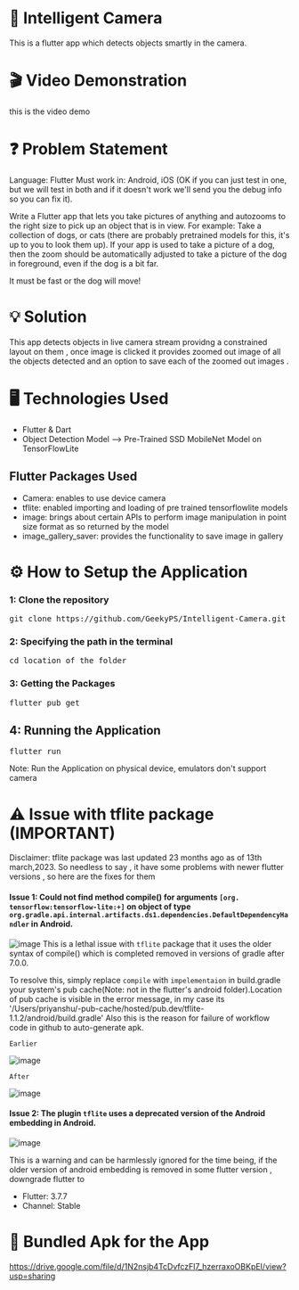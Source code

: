# :camera_flash: Intelligent Camera
This is a flutter app which detects objects smartly in the camera.


# :clapper: Video Demonstration
this is the video demo




# :question: Problem Statement
Language: Flutter Must work in: Android, iOS (OK if you can just test in one, but we will test in both and if it doesn't work we'll send you the debug info so you can fix it).

Write a Flutter app that lets you take pictures of anything and autozooms to the right size to pick up an object that is in view. For example: Take a collection of dogs, or cats (there are probably pretrained models for this, it's up to you to look them up). If your app is used to take a picture of a dog, then the zoom should be automatically adjusted to take a picture of the dog in foreground, even if the dog is a bit far.

It must be fast or the dog will move!

# :bulb: Solution
This app detects objects in live camera stream providng a constrained layout on them , once image is clicked it provides zoomed out image of all the objects detected and an option to save each of the zoomed out images .


#  :desktop_computer: Technologies Used

<ul>
  <li>Flutter & Dart</li>
  <li>Object Detection Model --> Pre-Trained SSD MobileNet Model on TensorFlowLite</li>
</ul>  
    
 ## Flutter Packages Used
 <ul>
  <li>Camera: enables to use device camera</li>
  <li>tflite: enabled importing and loading of pre trained tensorflowlite models</li>
  <li>image: brings about certain APIs to perform image manipulation in point size format as so returned by the model</li>
  <li>image_gallery_saver: provides the functionality to save image in gallery </li>
</ul>  
 

  
# :gear: How to Setup the Application

### 1: Clone the repository

<pre>git clone https://github.com/GeekyPS/Intelligent-Camera.git </pre>


### 2: Specifying the path in the terminal

<pre>cd location_of_the_folder </pre>

### 3: Getting the Packages

<pre>flutter pub get </pre>

## 4: Running the Application

<pre>flutter run </pre>
Note: Run the Application on physical device, emulators don't support camera


# :warning: Issue with tflite package (IMPORTANT)

Disclaimer: tflite package was last updated 23 months ago as of 13th march,2023. So needless to say , it have some problems with newer flutter versions , so here are the fixes for them


#### Issue 1: Could not find method compile() for arguments `[org. tensorflow:tensorflow-lite:+]` on object of type `org.gradle.api.internal.artifacts.ds1.dependencies.DefaultDependencyHandler` in Android.
![image](https://user-images.githubusercontent.com/97830682/224578911-4374a0ba-6221-4696-bb2c-d1450c850528.png)
This is a lethal issue with `tflite` package that it uses the older syntax of compile() which is completed removed in versions of gradle after 7.0.0.

To resolve this, simply replace `compile` with `impelementaion` in build.gradle your system's pub cache(Note: not in the flutter's android folder).Location of pub cache is visible in the error message, in my case its '/Users/priyanshu/-pub-cache/hosted/pub.dev/tflite-1.1.2/android/build.gradle'
Also this is the reason for failure of workflow code in github to auto-generate apk.

`Earlier`

![image](https://user-images.githubusercontent.com/97830682/224579105-96037ed8-7d73-443e-bb8a-b79679f9c48b.png)


`After`

![image](https://user-images.githubusercontent.com/97830682/224579119-2b25163d-802f-4dce-b518-45144b59791c.png)



#### Issue 2: The plugin `tflite` uses a deprecated version of the Android embedding in Android.

![image](https://user-images.githubusercontent.com/97830682/224578737-e58ea7bf-a8b5-4192-84ea-1d26b41d62dd.png)

This is a warning and can be harmlessly ignored for the time being, if the older version of android embedding is removed in some flutter version , downgrade flutter to 

<ul>
<li>Flutter: 3.7.7 </li>
<li> Channel: Stable</li>
</ul>


# :vibration_mode: Bundled Apk for the App

https://drive.google.com/file/d/1N2nsjb4TcDvfczFl7_hzerraxoOBKpEI/view?usp=sharing







